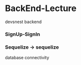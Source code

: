 # BackEnd-Lecture
devsnest backend 


### SignUp-SignIn

### Sequelize -> sequelize 
database connectivity
